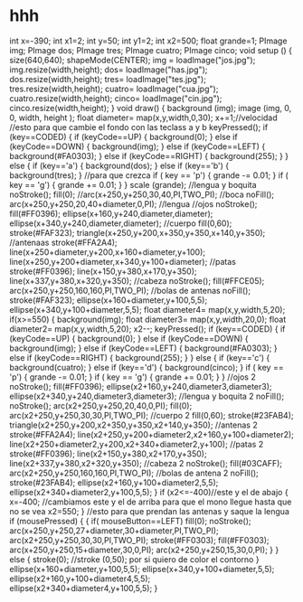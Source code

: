 # hhh
 int x=-390; int x1=2; int y=50; int y1=2; int x2=500; float grande=1; PImage img; PImage dos; PImage tres; PImage cuatro; PImage cinco; void setup () { size(640,640); shapeMode(CENTER); img = loadImage("jos.jpg"); img.resize(width,height); dos= loadImage("has.jpg"); dos.resize(width,height); tres= loadImage("tes.jpg"); tres.resize(width,height); cuatro= loadImage("cua.jpg"); cuatro.resize(width,height); cinco= loadImage("cin.jpg"); cinco.resize(width,height); }    void draw()   {        background (img);      image (img, 0, 0, width, height );      float diameter= map(x,y,width,0,30);     x+=1;//velocidad           //esto para que cambie el fondo con las teclass a y b               keyPressed();         if (key==CODED)          {             if (keyCode==UP)          {             background(0);         }         else if (keyCode==DOWN)          {             background(img);         }         else if (keyCode==LEFT)         {             background(#FA0303);         }         else if (keyCode==RIGHT)          {             background(255);         }         }         else {         if (key=='a')          {             background(dos);         }         else if (key=='b')          {             background(tres);         }              //para que crezca       if ( key == 'p')   {     grande -= 0.01;   }   if ( key == 'g')   {     grande += 0.01;   }         }                                                     scale (grande);           //lengua y boquita          noStroke();     fill(0);     //arc(x+250,y+250,30,40,PI,TWO_PI); //boca     noFill();     arc(x+250,y+250,20,40+diameter,0,PI); //lengua               //ojos    noStroke();     fill(#FF0396);     ellipse(x+160,y+240,diameter,diameter);     ellipse(x+340,y+240,diameter,diameter);                  //cuerpo     fill(0,60);     stroke(#FAF323);     triangle(x+250,y+200,x+350,y+350,x+140,y+350);      //antenaas    stroke(#FFA2A4);          line(x+250+diameter,y+200,x+160+diameter,y+100);     line(x+250,y+200+diameter,x+340,y+100+diameter);          //patas stroke(#FF0396);     line(x+150,y+380,x+170,y+350);     line(x+337,y+380,x+320,y+350);               //cabeza      noStroke();     fill(#FFCE05);     arc(x+250,y+250,160,160,PI,TWO_PI);          //bolas de antenas    noFill();    stroke(#FAF323);    ellipse(x+160+diameter,y+100,5,5);     ellipse(x+340,y+100+diameter,5,5);            float diameter4= map(x,y,width,5,20);         if(x>=550)    {      background(img);            float diameter3= map(x,y,width,20,0);      float diameter2= map(x,y,width,5,20);     x2--;          keyPressed();         if (key==CODED)          {             if (keyCode==UP)          {             background(0);         }         else if (keyCode==DOWN)          {             background(img);         }         else if (keyCode==LEFT)         {             background(#FA0303);         }         else if (keyCode==RIGHT)          {             background(255);         }         }         else {         if (key=='c')          {             background(cuatro);         }         else if (key=='d')          {             background(cinco);         }                  if ( key == 'p')   {     grande -= 0.01;   }   if ( key == 'g')   {     grande += 0.01;   }         }                     //ojos 2     noStroke();    fill(#FF0396);     ellipse(x2+160,y+240,diameter3,diameter3);     ellipse(x2+340,y+240,diameter3,diameter3);           //lengua y boquita 2     noFill();     noStroke();     arc(x2+250,y+250,20,40,0,PI);     fill(0);      arc(x2+250,y+250,30,30,PI,TWO_PI);          //cuerpo 2     fill(0,60);     stroke(#23FAB4);     triangle(x2+250,y+200,x2+350,y+350,x2+140,y+350);       //antenas 2    stroke(#FFA2A4);     line(x2+250,y+200+diameter2,x2+160,y+100+diameter2);     line(x2+250+diameter2,y+200,x2+340+diameter2,y+100);               //patas 2 stroke(#FF0396);     line(x2+150,y+380,x2+170,y+350);     line(x2+337,y+380,x2+320,y+350);                   //cabeza 2     noStroke();     fill(#03CAFF);     arc(x2+250,y+250,160,160,PI,TWO_PI);          //bolas de antena 2    noFill();    stroke(#23FAB4);    ellipse(x2+160,y+100+diameter2,5,5);     ellipse(x2+340+diameter2,y+100,5,5);              }    if (x2&lt;=-400)//este y el de abajo     {       x=-400; //cambiamos este y el de arriba para que el mono llegue hasta que no se vea       x2=550;        }                        //esto para que prendan las antenas y saque la lengua          if (mousePressed)        {         {         if( mouseButton==LEFT)                                fill(0);        noStroke();        arc(x+250,y+250,27+diameter,30+diameter,PI,TWO_PI);         arc(x2+250,y+250,30,30,PI,TWO_PI);        stroke(#FF0303);        fill(#FF0303);        arc(x+250,y+250,15+diameter,30,0,PI);        arc(x2+250,y+250,15,30,0,PI);         }       }               else       {         stroke(0);          //stroke (0,50); por si quiero de color el contorno               }         ellipse(x+160+diameter,y+100,5,5);         ellipse(x+340,y+100+diameter,5,5);                  ellipse(x2+160,y+100+diameter4,5,5);         ellipse(x2+340+diameter4,y+100,5,5);      }                     
